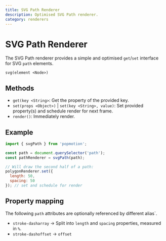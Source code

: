 ```yaml
---
title: SVG Path Renderer
description: Optimised SVG Path renderer.
category: renderers
---
```


# SVG Path Renderer

The SVG Path renderer provides a simple and optimised `get`/`set` interface for SVG `path` elements.

`svg(element <Node>)`

## Methods
- `get(key <String>`: Get the property of the provided key.
- `set(props <Object>)` | `set(key <String>, value)`: Set provided property(s) and schedule render for next frame.
- `render()`: Immediately render.

## Example

```javascript
import { svgPath } from 'popmotion';

const path = document.querySelector('path');
const pathRenderer = svgPath(path);

// Will draw the second half of a path:
polygonRenderer.set({
  length: 50,
  spacing: 50
}); // set and schedule for render
```

## Property mapping
The following `path` attributes are optionally referenced by different alias`.

- `stroke-dasharray` -> Split into `length` and `spacing` properties, measured in `%`.
- `stroke-dashoffset` -> `offset`
